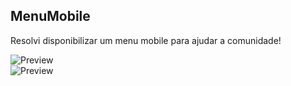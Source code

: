 ## MenuMobile
Resolvi disponibilizar um menu mobile para ajudar a comunidade!

![Preview](https://github.com/LipzDev/MenuMobile/blob/master/preview1.png)<br>![Preview](https://github.com/LipzDev/MenuMobile/blob/master/preview2.png)
